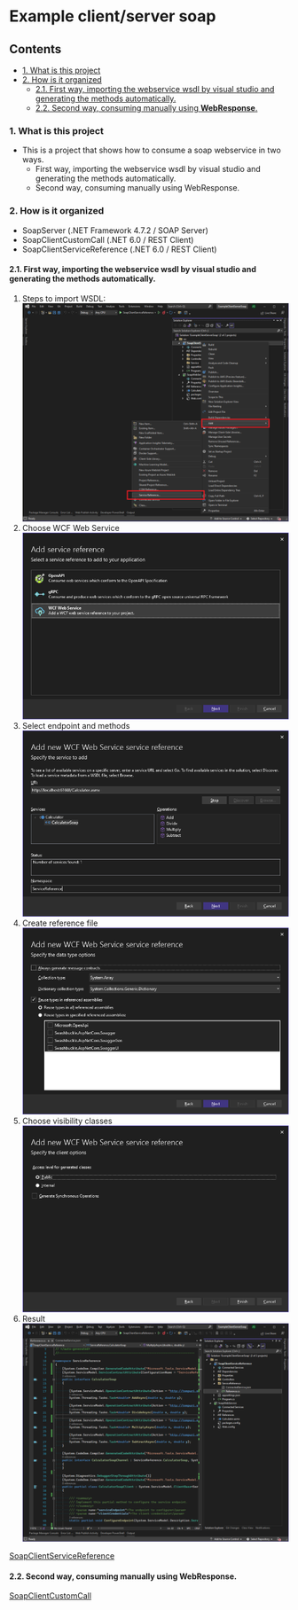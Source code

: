 # Example client/server soap <!-- omit in toc -->

## Contents <!-- omit in toc -->

- [1. What is this project](#1-what-is-this-project)
- [2. How is it organized](#2-how-is-it-organized)
  - [2.1. First way, importing the webservice wsdl by visual studio and generating the methods automatically.](#21-first-way-importing-the-webservice-wsdl-by-visual-studio-and-generating-the-methods-automatically)
  - [2.2. Second way, consuming manually using **WebResponse**.](#22-second-way-consuming-manually-using-webresponse)

### 1. What is this project

- This is a project that shows how to consume a soap webservice in two ways.
  - First way, importing the webservice wsdl by visual studio and generating the methods automatically.
  - Second way, consuming manually using WebResponse.

### 2. How is it organized

- SoapServer (.NET Framework 4.7.2 / SOAP Server)
- SoapClientCustomCall (.NET 6.0 / REST Client)
- SoapClientServiceReference (.NET 6.0 / REST Client)

#### 2.1. First way, importing the webservice wsdl by visual studio and generating the methods automatically.

1. Steps to import WSDL:
   ![SoapClientServiceReference](/Images/Step1.png)
2. Choose WCF Web Service
   ![SoapClientServiceReference](/Images/Step2.png)
3. Select endpoint and methods
   ![SoapClientServiceReference](/Images/Step3.png)
4. Create reference file
   ![SoapClientServiceReference](/Images/Step4.png)
5. Choose visibility classes
   ![SoapClientServiceReference](/Images/Step5.png)
6. Result
   ![SoapClientServiceReference](/Images/Result.png)

[SoapClientServiceReference](/src/SoapClientServiceReference/)

#### 2.2. Second way, consuming manually using **WebResponse**.

[SoapClientCustomCall](/src/SoapClientCustomCall/)
